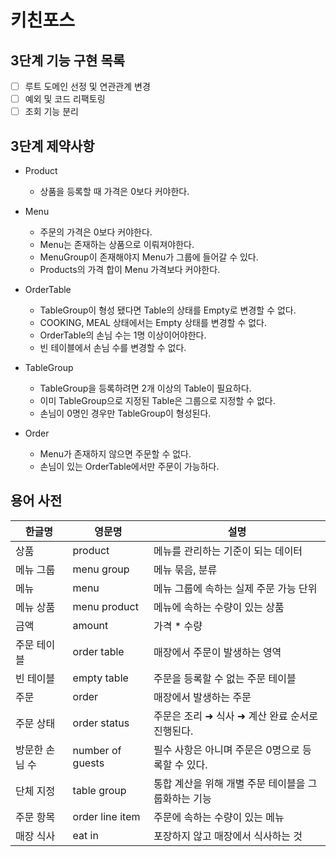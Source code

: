 # 키친포스

## 3단계 기능 구현 목록
- [ ] 루트 도메인 선정 및 연관관계 변경
- [ ] 예외 및 코드 리팩토링
- [ ] 조회 기능 분리

## 3단계 제약사항

- Product
    - 상품을 등록할 때 가격은 0보다 커야한다.

- Menu
    - 주문의 가격은 0보다 커야한다.
    - Menu는 존재하는 상품으로 이뤄져야한다.
    - MenuGroup이 존재해야지 Menu가 그룹에 들어갈 수 있다.
    - Products의 가격 합이 Menu 가격보다 커야한다.

- OrderTable
    - TableGroup이 형성 됐다면 Table의 상태를 Empty로 변경할 수 없다.
    - COOKING, MEAL 상태에서는 Empty 상태를 변경할 수 없다.
    - OrderTable의 손님 수는 1명 이상이어야한다.
    - 빈 테이블에서 손님 수를 변경할 수 없다.

- TableGroup
    - TableGroup을 등록하려면 2개 이상의 Table이 필요하다.
    - 이미 TableGroup으로 지정된 Table은 그룹으로 지정할 수 없다.
    - 손님이 0명인 경우만 TableGroup이 형성된다.

- Order
    - Menu가 존재하지 않으면 주문할 수 없다.
    - 손님이 있는 OrderTable에서만 주문이 가능하다.

## 용어 사전

| 한글명      | 영문명              | 설명                            |
|----------|------------------|-------------------------------|
| 상품       | product          | 메뉴를 관리하는 기준이 되는 데이터           |
| 메뉴 그룹    | menu group       | 메뉴 묶음, 분류                     |
| 메뉴       | menu             | 메뉴 그룹에 속하는 실제 주문 가능 단위        |
| 메뉴 상품    | menu product     | 메뉴에 속하는 수량이 있는 상품             |
| 금액       | amount           | 가격 * 수량                       |
| 주문 테이블   | order table      | 매장에서 주문이 발생하는 영역              |
| 빈 테이블    | empty table      | 주문을 등록할 수 없는 주문 테이블           |
| 주문       | order            | 매장에서 발생하는 주문                  |
| 주문 상태    | order status     | 주문은 조리 ➜ 식사 ➜ 계산 완료 순서로 진행된다. |
| 방문한 손님 수 | number of guests | 필수 사항은 아니며 주문은 0명으로 등록할 수 있다. |
| 단체 지정    | table group      | 통합 계산을 위해 개별 주문 테이블을 그룹화하는 기능 |
| 주문 항목    | order line item  | 주문에 속하는 수량이 있는 메뉴             |
| 매장 식사    | eat in           | 포장하지 않고 매장에서 식사하는 것           |
